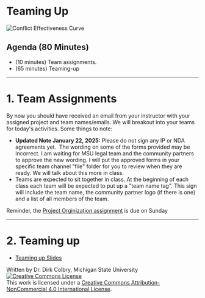 # Teaming Up

![Conflict Effectiveness Curve](https://lh4.googleusercontent.com/gDFPla4pVk2hXDxl3vN6oIGcZWPKzWTts5OFZ_q-ymN6jcFAR2pTKadxgl7P2Lw1WZEKr7hajDQbzE_ZJFbKdNjU8jJvtKPtjLMNdbr8XqbAZZMXYFYozcwuJwe1NaUiMFT2ya--Dh8=w740)


## Agenda (80 Minutes)

- (10 minutes) Team assignments.
- (65 minutes) Teaming-up

----

# 1. Team Assignments

By now you should have received an email from your instructor with your assigned project and team names/emails. We will breakout into your teams for today's activities. Some things to note:

* **Updated Note January 22, 2025:** Please do not sign any IP or NDA agreements yet.  The wording on some of the forms provided may be incorrect. I am waiting for MSU legal team and the community partners to approve the new wording. I will put the approved forms in your specific team channel "file" folder for you to review when they are ready.  We will talk about this more in class. 
* Teams are expected to sit together in class.  At the beginning of each class each team will be expected to put up a "team name tag". This sign will include the team name, the community partner logo (if there is one) and a list of all members of the team.  

Reminder, the [Project Orginization assignment](0126-ASSIGNMENT_Project_Organization) is due on Sunday

---

# 2. Teaming up

- [Teaming up Slides](https://docs.google.com/presentation/d/1MG2iTmDpxUWgsXYZUeg0acex8NRhdi4BNKqs7_jQfi4/edit?usp=sharing)


Written by Dr. Dirk Colbry, Michigan State University
<a rel="license" href="http://creativecommons.org/licenses/by-nc/4.0/"><img alt="Creative Commons License" style="border-width:0" src="https://i.creativecommons.org/l/by-nc/4.0/88x31.png" /></a><br />This work is licensed under a <a rel="license" href="http://creativecommons.org/licenses/by-nc/4.0/">Creative Commons Attribution-NonCommercial 4.0 International License</a>.
